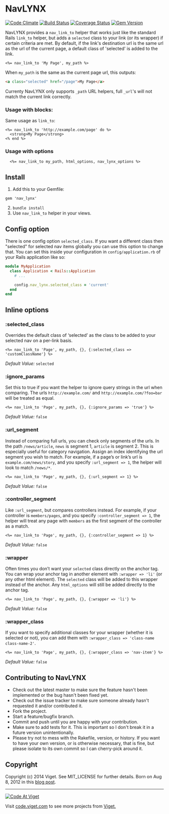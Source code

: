 # NavLYNX

[![Code Climate](https://codeclimate.com/github/vigetlabs/nav_lynx.png)](https://codeclimate.com/github/vigetlabs/nav_lynx) [![Build Status](https://travis-ci.org/vigetlabs/nav_lynx.png?branch=master)](https://travis-ci.org/vigetlabs/nav_lynx) [![Coverage Status](https://coveralls.io/repos/vigetlabs/nav_lynx/badge.png?branch=master)](https://coveralls.io/r/vigetlabs/nav_lynx?branch=master) [![Gem Version](https://badge.fury.io/rb/nav_lynx.png)](http://badge.fury.io/rb/nav_lynx)

NavLYNX provides a `nav_link_to` helper that works just like the standard Rails `link_to` helper, but adds a `selected` class to your link (or its wrapper) if certain criteria are met. By default, if the link's destination url is the same url as the url of the current page, a default class of 'selected' is added to the link.

```erb
<%= nav_link_to 'My Page', my_path %>
```

When `my_path` is the same as the current page url, this outputs:

```html
<a class="selected" href="/page">My Page</a>
```
Currenty NavLYNX only supports `_path` URL helpers, full `_url`'s will not match the current link correctly.

### Usage with blocks:

Same usage as `link_to`:

```erb
<%= nav_link_to 'http://example.com/page' do %>
  <strong>My Page</strong>
<% end %>
```
### Usage with options

```erb
  <%= nav_link_to my_path, html_options, nav_lynx_options %>
```

## Install

1. Add this to your Gemfile:
  <pre><code>gem 'nav_lynx'</code></pre>
2. `bundle install`
3. Use `nav_link_to` helper in your views.

## Config option

There is one config option `selected_class`. If you want a different class then "selected" for selected nav items globally you can use this option to change that. You can set this inside your configuration in `config/application.rb` of your Rails application like so:

```rb
module MyApplication
  class Application < Rails::Application
    # ...

    config.nav_lynx.selected_class = 'current'
  end
end
```

## Inline options
### :selected_class
Overrides the default class of ‘selected’ as the class to be added to your selected nav on a per-link basis.


```erb
<%= nav_link_to 'Page', my_path, {}, {:selected_class => 'customClassName'} %>
```
*Default Value:* `selected`

### :ignore_params
Set this to true if you want the helper to ignore query strings in the url when comparing. The urls `http://example.com/` and `http://example.com/?foo=bar` will be treated as equal.

```erb
<%= nav_link_to 'Page', my_path, {}, {:ignore_params => 'true'} %>
```
*Default Value:* `false`

### :url_segment

Instead of comparing full urls, you can check only segments of the urls. In the path `/news/article`, `news` is segment 1, `article` is segment 2. This is especially useful for category navigation. Assign an index identifying the url segment you wish to match. For example, if a page’s or link’s url is `example.com/news/story`, and you specify `:url_segment => 1`, the helper will look to match `/news/*`.

```erb
<%= nav_link_to 'Page', my_path, {}, {:url_segment => 1} %>
```
*Default Value:* `false`

### :controller_segment

Like `:url_segment`, but compares controllers instead. For example, if your controller is `members/pages`, and you specify `:controller_segment => 1`, the helper will treat any page with `members` as the first segment of the controller as a match.

```erb
<%= nav_link_to 'Page', my_path, {}, {:controller_segment => 1} %>
```
*Default Value:* `false`

### :wrapper

Often times you don’t want your `selected` class directly on the anchor tag. You can wrap your anchor tag in another element with `:wrapper => 'li'` (or any other html element). The `selected` class will be added to this wrapper instead of the anchor. Any `html_options` will still be added directly to the anchor tag.

```erb
<%= nav_link_to 'Page', my_path, {}, {:wrapper => 'li'} %>
```

*Default Value:* `false`

### :wrapper_class
If you want to specify additional classes for your wrapper (whether it is selected or not), you can add them with `:wrapper_class => 'class-name class-name-2'`.

```erb
<%= nav_link_to 'Page', my_path, {}, {:wrapper_class => 'nav-item'} %>
```
*Default Value:* `false`

## Contributing to NavLYNX

* Check out the latest master to make sure the feature hasn't been implemented or the bug hasn't been fixed yet.
* Check out the issue tracker to make sure someone already hasn't requested it and/or contributed it.
* Fork the project.
* Start a feature/bugfix branch.
* Commit and push until you are happy with your contribution.
* Make sure to add tests for it. This is important so I don't break it in a future version unintentionally.
* Please try not to mess with the Rakefile, version, or history. If you want to have your own version, or is otherwise necessary, that is fine, but please isolate to its own commit so I can cherry-pick around it.

## Copyright
Copyright (c) 2014 Viget. See MIT_LICENSE for further details.
Born on Aug 8, 2012 in this [blog post](http://viget.com/extend/rails-selected-nav-link-helper).

***

<a href="http://code.viget.com">
  <img src="http://code.viget.com/github-banner.png" alt="Code At Viget">
</a>

Visit [code.viget.com](http://code.viget.com) to see more projects from [Viget.](https://viget.com)
